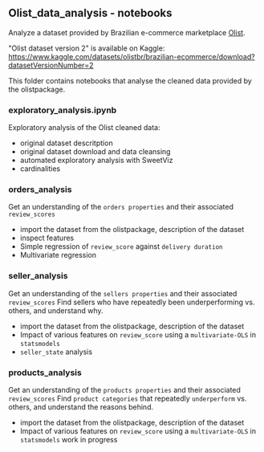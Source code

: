 ## Olist_data_analysis - notebooks

Analyze a dataset provided by Brazilian e-commerce marketplace [Olist](https://www.olist.com).

"Olist dataset version 2" is available on Kaggle:
https://www.kaggle.com/datasets/olistbr/brazilian-ecommerce/download?datasetVersionNumber=2

This folder contains notebooks that analyse the cleaned data provided by the olistpackage.

### exploratory_analysis.ipynb
Exploratory analysis of the Olist cleaned data:
- original dataset descritption
- original dataset download and data cleansing
- automated exploratory analysis with SweetViz
- cardinalities

### orders_analysis
Get an understanding of the `orders properties` and their associated `review_scores`
- import the dataset from the olistpackage, description of the dataset
- inspect features
- Simple regression of `review_score` against `delivery duration`
- Multivariate regression

### seller_analysis
Get an understanding of the `sellers properties` and their associated `review_scores`
Find sellers who have repeatedly been underperforming vs. others, and understand why.
- import the dataset from the olistpackage, description of the dataset
- Impact of various features on `review_score` using a `multivariate-OLS` in `statsmodels`
- `seller_state` analysis


### products_analysis
Get an understanding of the `products properties` and their associated `review_scores`
Find `product categories` that repeatedly `underperform` vs. others, and understand the reasons behind.
- import the dataset from the olistpackage, description of the dataset
- Impact of various features on `review_score` using a `multivariate-OLS` in `statsmodels`
work in progress
